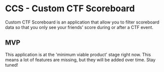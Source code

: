 # CCS - Custom CTF Scoreboard
Custom CTF Scoreboard is an application that allow you to filter scoreboard data so that you only see your friends' score during or after a CTF event.

## MVP
This application is at the 'minimum viable product' stage right now. This means a lot of features are missing, but they will be added over time. Stay tuned!